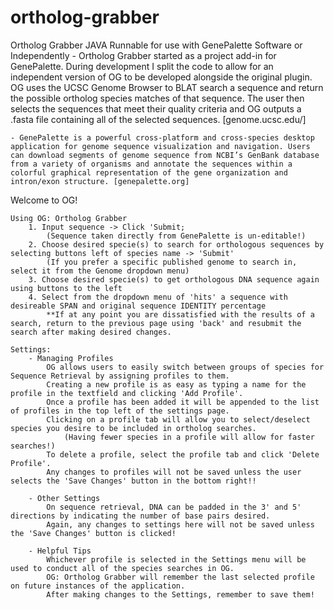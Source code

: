 # ortholog-grabber
Ortholog Grabber JAVA Runnable for use with GenePalette Software or Independently
	- Ortholog Grabber started as a project add-in for GenePalette. During development I split the code to allow for an independent version of OG to be developed alongside the original plugin. OG uses the UCSC Genome Browser to BLAT search a sequence and return the possible ortholog species matches of that sequence. The user then selects the sequences that meet their quality criteria and OG outputs a .fasta file containing all of the selected sequences. [genome.ucsc.edu/]
	
	- GenePalette is a powerful cross-platform and cross-species desktop application for genome sequence visualization and navigation. Users can download segments of genome sequence from NCBI’s GenBank database from a variety of organisms and annotate the sequences within a colorful graphical representation of the gene organization and intron/exon structure. [genepalette.org]


Welcome to OG!

	Using OG: Ortholog Grabber
		1. Input sequence -> Click 'Submit;
			(Sequence taken directly from GenePalette is un-editable!)
		2. Choose desired specie(s) to search for orthologous sequences by selecting buttons left of species name -> 'Submit'
			(If you prefer a specific published genome to search in, select it from the Genome dropdown menu)
		3. Choose desired specie(s) to get orthologous DNA sequence again using buttons to the left
		4. Select from the dropdown menu of 'hits' a sequence with desireable SPAN and original sequence IDENTITY percentage
			**If at any point you are dissatisfied with the results of a search, return to the previous page using 'back' and resubmit the search after making desired changes.
				
	Settings:
		- Managing Profiles
			OG allows users to easily switch between groups of species for Sequence Retrieval by assigning profiles to them.
			Creating a new profile is as easy as typing a name for the profile in the textfield and clicking 'Add Profile'.
			Once a profile has been added it will be appended to the list of profiles in the top left of the settings page.
			Clicking on a profile tab will allow you to select/deselect species you desire to be included in ortholog searches.
				(Having fewer species in a profile will allow for faster searches!)
			To delete a profile, select the profile tab and click 'Delete Profile'.
			Any changes to profiles will not be saved unless the user selects the 'Save Changes' button in the bottom right!!

		- Other Settings
			On sequence retrieval, DNA can be padded in the 3' and 5' directions by indicating the number of base pairs desired.
			Again, any changes to settings here will not be saved unless the 'Save Changes' button is clicked!

		- Helpful Tips
			Whichever profile is selected in the Settings menu will be used to conduct all of the species searches in OG.
			OG: Ortholog Grabber will remember the last selected profile on future instances of the application.
			After making changes to the Settings, remember to save them!
